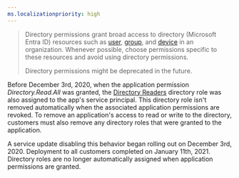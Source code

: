 ```yaml
---
ms.localizationpriority: high
---
```


<!-- markdownlint-disable MD002 MD041 -->

> Directory permissions grant broad access to directory (Microsoft Entra ID) resources such as [user](/graph/api/resources/user), [group](/graph/api/resources/group), and [device](/graph/api/resources/device) in an organization. Whenever possible, choose permissions specific to these resources and avoid using directory permissions.
> 
> Directory permissions might be deprecated in the future.

Before December 3rd, 2020, when the application permission *Directory.Read.All* was granted, the [Directory Readers](/entra/identity/role-based-access-control/permissions-reference#directory-writers) directory role was also assigned to the app's service principal. This directory role isn't removed automatically when the associated application permissions are revoked. To remove an application's access to read or write to the directory, customers must also remove any directory roles that were granted to the application.

A service update disabling this behavior began rolling out on December 3rd, 2020. Deployment to all customers completed on January 11th, 2021. Directory roles are no longer automatically assigned when application permissions are granted.
